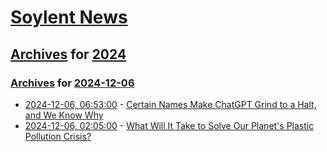 # [Soylent News](../../../README.md)

## [Archives](../../index.md) for [2024](../index.md)

### [Archives](../../index.md) for [2024-12-06](index.md)

* [2024-12-06, 06:53:00](https://soylentnews.org/article.pl?sid=24/12/05/0445205&from=rss) - [Certain Names Make ChatGPT Grind to a Halt, and We Know Why](https://soylentnews.org/article.pl?sid=24/12/05/0445205&from=rss)
* [2024-12-06, 02:05:00](https://soylentnews.org/article.pl?sid=24/12/05/046258&from=rss) - [What Will It Take to Solve Our Planet's Plastic Pollution Crisis?](https://soylentnews.org/article.pl?sid=24/12/05/046258&from=rss)

